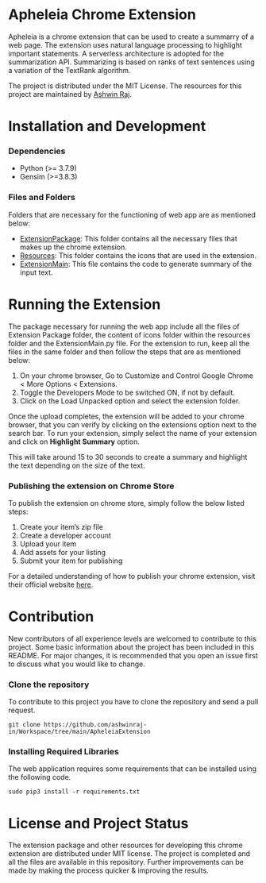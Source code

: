 # Apheleia Chrome Extension
Apheleia is a chrome extension that can be used to create a summarry of a web page. The extension uses natural language processing to highlight important statements. A serverless architecture is adopted for the summarization API. Summarizing is based on ranks of text sentences using a variation of the TextRank algorithm.

The project is distributed under the MIT License. The resources for this project are maintained by [Ashwin Raj](https://github.com/ashwinraj-in).

# Installation and Development
### Dependencies
- Python (>= 3.7.9)
- Gensim (>=3.8.3)

### Files and Folders
Folders that are necessary for the functioning of web app are as mentioned below:
- [ExtensionPackage](https://github.com/ashwinraj-in/Vulpex-WebApp/tree/master/Server):
  This folder contains all the necessary files that makes up the chrome extension.
- [Resources]():
  This folder contains the icons that are used in the extension.
- [ExtensionMain](https://github.com/ashwinraj-in/Workspace/blob/main/ApheleiaExtension/ExtensionMain.py):
  This file contains the code to generate summary of the input text.
  
# Running the Extension
The package necessary for running the web app include all the files of Extension Package folder, the content of icons folder within the resources folder and the ExtensionMain.py file. For the extension to run, keep all the files in the same folder and then follow the steps that are as mentioned below:
  1. On your chrome browser, Go to Customize and Control Google Chrome < More Options < Extensions.
  2. Toggle the Developers Mode to be switched ON, if not by default.
  3. Click on the Load Unpacked option and select the extension folder.
  
Once the upload completes, the extension will be added to your chrome browser, that you can verify by clicking on the extensions option next to the search bar. To run your extension, simply select the name of your extension and click on **Highlight Summary** option. 

This will take around 15 to 30 seconds to create a summary and highlight the text depending on the size of the text.
  
### Publishing the extension on Chrome Store
To publish the extension on chrome store, simply follow the below listed steps:
  1. Create your item’s zip file
  2. Create a developer account
  3. Upload your item
  4. Add assets for your listing
  5. Submit your item for publishing
  
For a detailed understanding of how to publish your chrome extension, visit their official website [here](https://developer.chrome.com/webstore/publish).

# Contribution
New contributors of all experience levels are welcomed to contribute to this project. Some basic information about the project has been included in this README. For major changes, it is recommended that you open an issue first to discuss what you would like to change.

### Clone the repository
To contribute to this project you have to clone the repository and send a pull request.
```
git clone https://github.com/ashwinraj-in/Workspace/tree/main/ApheleiaExtension
```
### Installing Required Libraries
The web application requires some requirements that can be installed using the following code.
```
sudo pip3 install -r requirements.txt
```

# License and Project Status
The extension package and other resources for developing this chrome extension are distributed under MIT license. The project is completed and all the files are available in this repository. Further improvements can be made by making the process quicker & improving the results.
